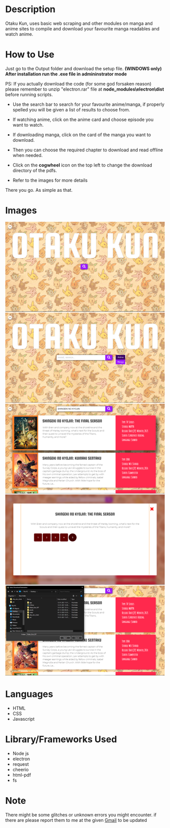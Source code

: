 # Description
Otaku Kun, uses basic web scraping and other modules on manga and anime sites to compile and download your favourite manga readables and watch anime.

# How to Use
Just go to the Output folder and download the setup file. __(WINDOWS only)__
__After installation run the .exe file in admininstrator mode__

PS: If you actually download the code (for some god forsaken reason) please remember to unzip "electron.rar" file at __node_modules\electron\dist__ before running scripts.

* Use the search bar to search for your favourite anime/manga, if properly spelled you will be given a list of results to choose from.
* If watching anime, click on the anime card and choose episode you want to watch.
* If downloading manga, click on the card of the manga you want to download.
* Then you can choose the required chapter to download and read offline when needed.
* Click on the **cogwheel** icon on the top left to change the download directory of the pdfs.

* Refer to the images for more details

There you go. As simple as that.

# Images
<img src="Screenshots/Screenshot (13).png" alt="Directory Change"/>
<img src="Screenshots/Screenshot (14).png" alt="Main Page"/>
<img src="Screenshots/Screenshot (15).png" alt="Search Results"/>
<img src="Screenshots/Screenshot (16).png" alt="Download Links"/>
<img src="Screenshots/Screenshot (17).png" alt="Completed"/>

# Languages
* HTML
* CSS
* Javascript

# Library/Frameworks Used

* Node js
* electron
* request
* cheerio
* html-pdf
* fs

# Note
There might be some glitches or unknown errors you might encounter.
if there are please report them to me at the given <a href = "mailto: prananshsingh@gmail.com" target="_blank">Gmail</a> to be updated

